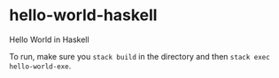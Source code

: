 # hello-world-haskell
Hello World in Haskell

To run, make sure you ```stack build``` in the directory and then ```stack exec hello-world-exe```.
